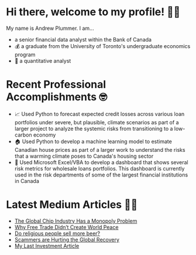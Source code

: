 # Hi there, welcome to my profile! 👋🏿 

My name is Andrew Plummer. I am...
-  a senior financial data analyst within the Bank of Canada
- 💰 a graduate from the University of Toronto's undergraduate economics program
- 🧮 a quantitative analyst

# Recent Professional Accomplishments 🤓 

- 📈 Used Python to forecast expected credit losses across various loan portfolios under severe, but plausible, climate scenarios as part of a larger project to analyze the systemic risks from transitioning to a low-carbon economy  
- 🏠 Used Python to develop a machine learning model to estimate Canadian house prices as part of a larger work to understand the risks that a warming climate poses to Canada's housing sector 
- 🏦 Used Microsoft Excel/VBA to develop a dashboard that shows several risk metrics for wholesale loans portfolios. This dashboard is currently used in the risk departments of some of the largest financial institutions in Canada   

# Latest Medium Articles ✍🏿 
 
<!-- BLOG-POST-LIST:START -->
- [The Global Chip Industry Has a Monopoly Problem](https://medium.com/alpha-beta-blog/the-global-chip-industry-has-a-monopoly-problem-0ac11f1be789?source=rss-d48ce7eecfaa------2)
- [Why Free Trade Didn’t Create World Peace](https://medium.com/alpha-beta-blog/why-free-trade-didnt-create-world-peace-370ddeeab40e?source=rss-d48ce7eecfaa------2)
- [Do religious people sell more beer?](https://medium.com/alpha-beta-blog/do-religious-people-sell-more-beer-9ebef2cd5805?source=rss-d48ce7eecfaa------2)
- [Scammers are Hurting the Global Recovery](https://medium.com/alpha-beta-blog/scammers-are-hurting-the-global-recovery-c8049c4ac895?source=rss-d48ce7eecfaa------2)
- [My Last Investment Article](https://medium.com/alpha-beta-blog/my-last-investment-article-696f695280b5?source=rss-d48ce7eecfaa------2)
<!-- BLOG-POST-LIST:END -->

